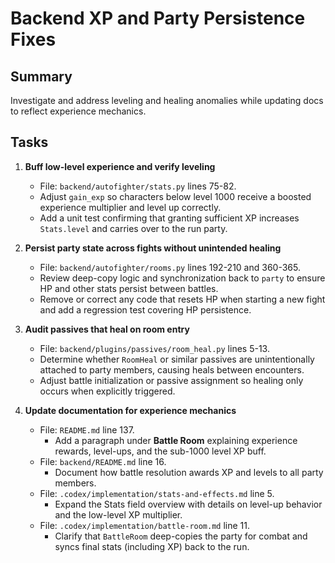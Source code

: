 # Backend XP and Party Persistence Fixes

## Summary
Investigate and address leveling and healing anomalies while updating docs to reflect experience mechanics.

## Tasks
1. **Buff low-level experience and verify leveling**  
   - File: `backend/autofighter/stats.py` lines 75-82.  
   - Adjust `gain_exp` so characters below level 1000 receive a boosted experience multiplier and level up correctly.  
   - Add a unit test confirming that granting sufficient XP increases `Stats.level` and carries over to the run party.

2. **Persist party state across fights without unintended healing**  
   - File: `backend/autofighter/rooms.py` lines 192-210 and 360-365.  
   - Review deep-copy logic and synchronization back to `party` to ensure HP and other stats persist between battles.  
   - Remove or correct any code that resets HP when starting a new fight and add a regression test covering HP persistence.

3. **Audit passives that heal on room entry**  
   - File: `backend/plugins/passives/room_heal.py` lines 5-13.  
   - Determine whether `RoomHeal` or similar passives are unintentionally attached to party members, causing heals between encounters.  
   - Adjust battle initialization or passive assignment so healing only occurs when explicitly triggered.

4. **Update documentation for experience mechanics**  
   - File: `README.md` line 137.  
     - Add a paragraph under **Battle Room** explaining experience rewards, level-ups, and the sub-1000 level XP buff.  
   - File: `backend/README.md` line 16.  
     - Document how battle resolution awards XP and levels to all party members.  
   - File: `.codex/implementation/stats-and-effects.md` line 5.  
     - Expand the Stats field overview with details on level-up behavior and the low-level XP multiplier.  
   - File: `.codex/implementation/battle-room.md` line 11.  
     - Clarify that `BattleRoom` deep-copies the party for combat and syncs final stats (including XP) back to the run.
